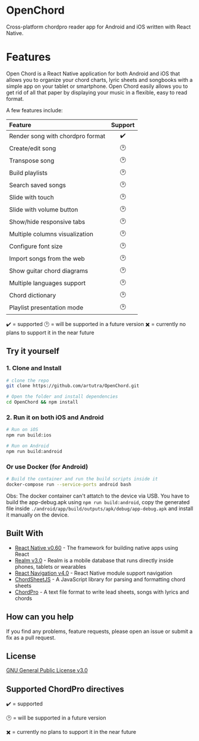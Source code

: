 # OpenChord
Cross-platform chordpro reader app for Android and iOS written with React Native.

# Features
Open Chord is a React Native application for both Android and iOS that allows you to organize your chord charts, lyric sheets and songbooks with a simple app on your tablet or smartphone. Open Chord easily allows you to get rid of all that paper by displaying your music in a flexible, easy to read format.

A few features include:

| Feature                          | Support            |
|:-------------------------------- |:------------------:|
| Render song with chordpro format | :heavy_check_mark: |
| Create/edit song                 | :clock2:           |
| Transpose song                   | :clock2:           |
| Build playlists                  | :clock2:           |
| Search saved songs               | :clock2:           |
| Slide with touch                 | :clock2:           |
| Slide with volume button         | :clock2:           |
| Show/hide responsive tabs        | :clock2:           |
| Multiple columns visualization   | :clock2:           |
| Configure font size              | :clock2:           |
| Import songs from the web        | :clock2:           |
| Show guitar chord diagrams       | :clock2:           |
| Multiple languages support       | :clock2:           |
| Chord dictionary                 | :clock2:           |
| Playlist presentation mode       | :clock2:           |

:heavy_check_mark: = supported
:clock2: = will be supported in a future version
:heavy_multiplication_x: = currently no plans to support it in the near future

## Try it yourself

### 1. Clone and Install

```bash
# clone the repo
git clone https://github.com/artutra/OpenChord.git

# Open the folder and install dependencies
cd OpenChord && npm install
```

### 2. Run it on both iOS and Android
```bash
# Run on iOS
npm run build:ios

# Run on Android
npm run build:android
```
### Or use Docker (for Android)
```bash
# Build the container and run the build scripts inside it
docker-compose run --service-ports android bash
```
Obs: The docker container can't attatch to the device via USB. You have to build the app-debug.apk using `npm run build:android`, copy the generated file inside `./android/app/build/outputs/apk/debug/app-debug.apk` and install it manually on the device.


## Built With

* [React Native v0.60](https://facebook.github.io/react-native/) - The framework for building native apps using React
* [Realm v3.0](https://github.com/realm/realm-js) - Realm is a mobile database that runs directly inside phones, tablets or wearables
* [React Navigation v4.0](https://reactnavigation.org) - React Native module support navigation
* [ChordSheetJS](https://github.com/martijnversluis/ChordSheetJS) - A JavaScript library for parsing and formatting chord sheets
* [ChordPro](https://www.chordpro.org/chordpro/index.html) - A text file format to write lead sheets, songs with lyrics and chords

## How can you help
If you find any problems, feature requests, please open an issue or submit a fix as a pull request.

## License
[GNU General Public License v3.0](LICENSE)

## Supported ChordPro directives

:heavy_check_mark: = supported

:clock2: = will be supported in a future version

:heavy_multiplication_x: = currently no plans to support it in the near future